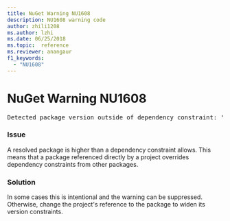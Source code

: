 ```yaml
---
title: NuGet Warning NU1608
description: NU1608 warning code
author: zhili1208
ms.author: lzhi
ms.date: 06/25/2018
ms.topic:  reference
ms.reviewer: anangaur
f1_keywords: 
  - "NU1608"
---
```


# NuGet Warning NU1608

<pre>Detected package version outside of dependency constraint: 'PackageA' 1.0.0 requires 'PackageB' (= 1.0.0) but version 'PackageB' 2.0.0 was resolved.</pre>

### Issue
A resolved package is higher than a dependency constraint allows. This means that a package referenced directly by a project overrides dependency constraints from other packages.

### Solution
In some cases this is intentional and the warning can be suppressed. Otherwise, change the project's reference to the package to widen its version constraints.